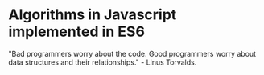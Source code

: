 # Algorithms in Javascript implemented in ES6

"Bad programmers worry about the code. Good programmers worry about data structures and their relationships." - Linus Torvalds.